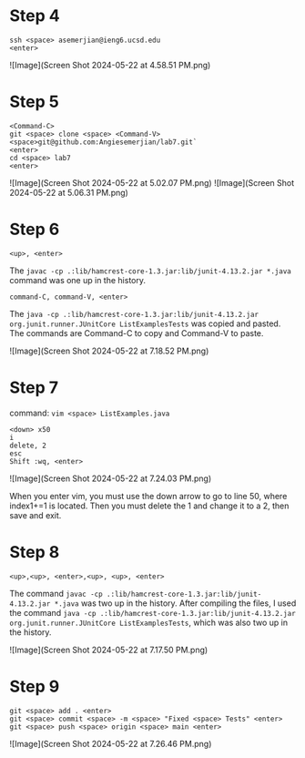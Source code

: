 # Step 4 #
```
ssh <space> asemerjian@ieng6.ucsd.edu
<enter>
```
![Image](Screen Shot 2024-05-22 at 4.58.51 PM.png)
# Step 5 #
```
<Command-C>
git <space> clone <space> <Command-V> <space>git@github.com:Angiesemerjian/lab7.git`
<enter>
cd <space> lab7
<enter>
```
![Image](Screen Shot 2024-05-22 at 5.02.07 PM.png)
![Image](Screen Shot 2024-05-22 at 5.06.31 PM.png)

# Step 6 # 

```
<up>, <enter>
```
The `javac -cp .:lib/hamcrest-core-1.3.jar:lib/junit-4.13.2.jar *.java` command was one up in the history. 

```
command-C, command-V, <enter>
```
The `java -cp .:lib/hamcrest-core-1.3.jar:lib/junit-4.13.2.jar org.junit.runner.JUnitCore ListExamplesTests` was copied and pasted. The commands are Command-C to copy and Command-V to paste. 

![Image](Screen Shot 2024-05-22 at 7.18.52 PM.png)

# Step 7 # 

command:
`vim <space> ListExamples.java`
```
<down> x50
i
delete, 2
esc
Shift :wq, <enter>
```
![Image](Screen Shot 2024-05-22 at 7.24.03 PM.png)

When you enter vim, you must use the down arrow to go to line 50, where index1+=1 is located. Then you must delete the 1 and change it to a 2, then save and exit. 

# Step 8 #

```
<up>,<up>, <enter>,<up>, <up>, <enter>
```
The command `javac -cp .:lib/hamcrest-core-1.3.jar:lib/junit-4.13.2.jar *.java` was two up in the history. After compiling the files, I used the command `java -cp .:lib/hamcrest-core-1.3.jar:lib/junit-4.13.2.jar org.junit.runner.JUnitCore ListExamplesTests`, which was also two up in the history. 

![Image](Screen Shot 2024-05-22 at 7.17.50 PM.png)

# Step 9 #
```
git <space> add . <enter>
git <space> commit <space> -m <space> "Fixed <space> Tests" <enter>
git <space> push <space> origin <space> main <enter>
```
![Image](Screen Shot 2024-05-22 at 7.26.46 PM.png)





